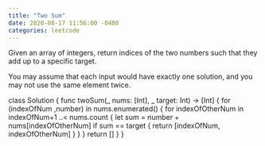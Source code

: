 ```yaml
---
title: "Two Sum"
date: 2020-08-17 11:56:00 -0400
categories: leetcode
---
```


Given an array of integers, return indices of the two numbers such that they add up to a specific target.

You may assume that each input would have exactly one solution, and you may not use the same element twice.


  class Solution {
      func twoSum(_ nums: [Int], _ target: Int) -> [Int] {
          for (indexOfNum ,number) in nums.enumerated() {
              for indexOfOtherNum in indexOfNum+1 ..< nums.count {
                  let sum = number + nums[indexOfOtherNum]
                  if sum == target {
                      return [indexOfNum, indexOfOtherNum]
                  }
              }
          }
          return []
      }
  }
